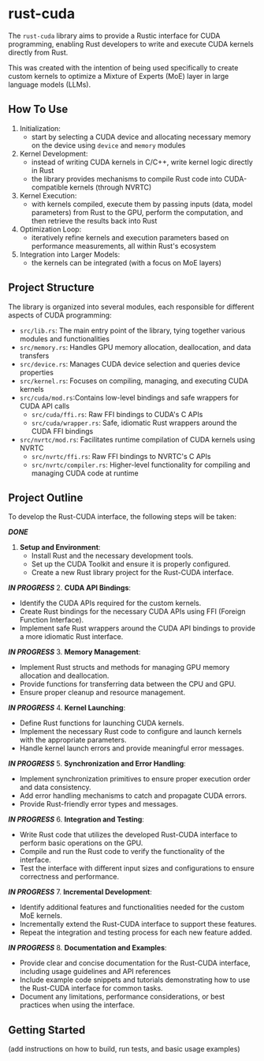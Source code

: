 # rust-cuda
The `rust-cuda` library aims to provide a Rustic interface for CUDA programming, enabling Rust developers to write and execute CUDA kernels directly from Rust.

This was created with the intention of being used specifically to create custom kernels to optimize a Mixture of Experts (MoE) layer in large language models (LLMs).

## How To Use
1. Initialization:
   - start by selecting a CUDA device and allocating necessary memory on the device using `device` and `memory` modules
2. Kernel Development:
   - instead of writing CUDA kernels in C/C++, write kernel logic directly in Rust
   - the library provides mechanisms to compile Rust code into CUDA-compatible kernels (through NVRTC)
3. Kernel Execution:
   - with kernels compiled, execute them by passing inputs (data, model parameters) from Rust to the GPU, perform the computation, and then retrieve the results back into Rust
4. Optimization Loop:
   - iteratively refine kernels and execution parameters based on performance measurements, all within Rust's ecosystem
5. Integration into Larger Models:
   - the kernels can be integrated (with a focus on MoE layers)

## Project Structure
The library is organized into several modules, each responsible for different aspects of CUDA programming:
- `src/lib.rs`: The main entry point of the library, tying together various modules and functionalities
- `src/memory.rs`: Handles GPU memory allocation, deallocation, and data transfers
- `src/device.rs`: Manages CUDA device selection and queries device properties
- `src/kernel.rs`: Focuses on compiling, managing, and executing CUDA kernels
- `src/cuda/mod.rs`:Contains low-level bindings and safe wrappers for CUDA API calls
  - `src/cuda/ffi.rs`: Raw FFI bindings to CUDA's C APIs
  - `src/cuda/wrapper.rs`: Safe, idiomatic Rust wrappers around the CUDA FFI bindings
- `src/nvrtc/mod.rs`: Facilitates runtime compilation of CUDA kernels using NVRTC
  - `src/nvrtc/ffi.rs`: Raw FFI bindings to NVRTC's C APIs
  - `src/nvrtc/compiler.rs`: Higher-level functionality for compiling and managing CUDA code at runtime

## Project Outline
To develop the Rust-CUDA interface, the following steps will be taken:

***DONE***
1. **Setup and Environment**:
   - Install Rust and the necessary development tools.
   - Set up the CUDA Toolkit and ensure it is properly configured.
   - Create a new Rust library project for the Rust-CUDA interface.

***IN PROGRESS***
2. **CUDA API Bindings**:
   - Identify the CUDA APIs required for the custom kernels.
   - Create Rust bindings for the necessary CUDA APIs using FFI (Foreign Function Interface).
   - Implement safe Rust wrappers around the CUDA API bindings to provide a more idiomatic Rust interface.

***IN PROGRESS***
3. **Memory Management**:
   - Implement Rust structs and methods for managing GPU memory allocation and deallocation.
   - Provide functions for transferring data between the CPU and GPU.
   - Ensure proper cleanup and resource management.

***IN PROGRESS***
4. **Kernel Launching**:
   - Define Rust functions for launching CUDA kernels.
   - Implement the necessary Rust code to configure and launch kernels with the appropriate parameters.
   - Handle kernel launch errors and provide meaningful error messages.

***IN PROGRESS***
5. **Synchronization and Error Handling**:
   - Implement synchronization primitives to ensure proper execution order and data consistency.
   - Add error handling mechanisms to catch and propagate CUDA errors.
   - Provide Rust-friendly error types and messages.

***IN PROGRESS***
6. **Integration and Testing**:
   - Write Rust code that utilizes the developed Rust-CUDA interface to perform basic operations on the GPU.
   - Compile and run the Rust code to verify the functionality of the interface.
   - Test the interface with different input sizes and configurations to ensure correctness and performance.

***IN PROGRESS***
7. **Incremental Development**:
   - Identify additional features and functionalities needed for the custom MoE kernels.
   - Incrementally extend the Rust-CUDA interface to support these features.
   - Repeat the integration and testing process for each new feature added.

***IN PROGRESS***
8. **Documentation and Examples**:
   - Provide clear and concise documentation for the Rust-CUDA interface, including usage guidelines and API references
   - Include example code snippets and tutorials demonstrating how to use the Rust-CUDA interface for common tasks.
   - Document any limitations, performance considerations, or best practices when using the interface.

## Getting Started

(add instructions on how to build, run tests, and basic usage examples)
